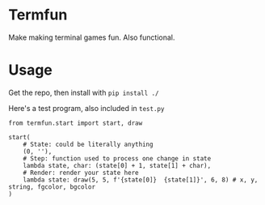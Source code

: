 # Termfun

Make making terminal games fun. Also functional.

# Usage

Get the repo, then install with `pip install ./`

Here's a test program, also included in `test.py`

```
from termfun.start import start, draw

start(
    # State: could be literally anything
    (0, ''),
    # Step: function used to process one change in state
    lambda state, char: (state[0] + 1, state[1] + char),
    # Render: render your state here
    lambda state: draw(5, 5, f'{state[0]}  {state[1]}', 6, 8) # x, y, string, fgcolor, bgcolor
)
```